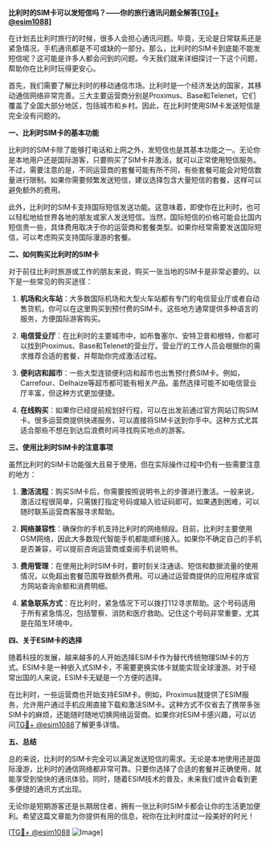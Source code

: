 **比利时的SIM卡可以发短信吗？——你的旅行通讯问题全解答[[TG💪+ @esim1088](https://t.me/s/esim1088)]**

在计划去比利时旅行的时候，很多人会担心通讯问题。毕竟，无论是日常联系还是紧急情况，手机通讯都是不可或缺的一部分。那么，比利时的SIM卡到底能不能发短信呢？这可能是许多人都会问到的问题。今天我们就来详细探讨一下这个问题，帮助你在比利时玩得更安心。

首先，我们需要了解比利时的移动通信市场。比利时是一个经济发达的国家，其移动通信网络非常完善。三大主要运营商分别是Proximus、Base和Telenet，它们覆盖了全国大部分地区，包括城市和乡村。因此，在比利时使用SIM卡发送短信是完全没有问题的。

**一、比利时SIM卡的基本功能**

比利时的SIM卡除了能够打电话和上网之外，发短信也是其基本功能之一。无论你是本地用户还是国际游客，只要购买了SIM卡并激活，就可以正常使用短信服务。不过，需要注意的是，不同运营商的套餐可能有所不同，有些套餐可能会对短信数量进行限制。如果你需要频繁发送短信，建议选择包含大量短信的套餐，这样可以避免额外的费用。

此外，比利时的SIM卡支持国际短信发送功能。这意味着，即使你在比利时，也可以轻松地给世界各地的朋友或家人发送短信。当然，国际短信的价格可能会比国内短信贵一些，具体费用取决于你的运营商和套餐类型。如果你经常需要发送国际短信，可以考虑购买支持国际漫游的套餐。

**二、如何购买比利时的SIM卡**

对于前往比利时旅游或工作的朋友来说，购买一张当地的SIM卡是非常必要的。以下是一些常见的购买途径：

1. **机场和火车站**：大多数国际机场和大型火车站都有专门的电信营业厅或者自动售货机，你可以在这里购买到预付费的SIM卡。这些地方通常提供多种语言的服务，方便国际游客购买。

2. **电信营业厅**：在比利时的主要城市中，如布鲁塞尔、安特卫普和根特，你都可以找到Proximus、Base和Telenet的营业厅。营业厅的工作人员会根据你的需求推荐合适的套餐，并帮助你完成激活过程。

3. **便利店和超市**：一些大型连锁便利店和超市也出售预付费SIM卡。例如，Carrefour、Delhaize等超市都可能有相关产品。虽然选择可能不如电信营业厅丰富，但这种方式更加便捷。

4. **在线购买**：如果你已经提前规划好行程，可以在出发前通过官方网站订购SIM卡。很多运营商提供快递服务，可以直接将SIM卡送到你手中。这种方式尤其适合那些不想在到达后浪费时间寻找购买地点的游客。

**三、使用比利时SIM卡的注意事项**

虽然比利时的SIM卡功能强大且易于使用，但在实际操作过程中仍有一些需要注意的地方：

1. **激活流程**：购买SIM卡后，你需要按照说明书上的步骤进行激活。一般来说，激活过程很简单，只需拨打指定号码或输入验证码即可。如果遇到困难，可以随时联系运营商客服寻求帮助。

2. **网络兼容性**：确保你的手机支持比利时的网络频段。目前，比利时主要使用GSM网络，因此大多数现代智能手机都能顺利接入。如果你不确定自己的手机是否兼容，可以提前咨询运营商或查阅手机说明书。

3. **费用管理**：在使用比利时SIM卡时，要时刻关注通话、短信和数据流量的使用情况，以免超出套餐范围导致额外费用。可以通过运营商提供的应用程序或官方网站查询余额和消费明细。

4. **紧急联系方式**：在比利时，紧急情况下可以拨打112寻求帮助。这个号码适用于所有紧急情况，包括警察、消防和医疗救助。记住这个号码非常重要，尤其是在陌生环境中。

**四、关于ESIM卡的选择**

随着科技的发展，越来越多的人开始选择ESIM卡作为替代传统物理SIM卡的方式。ESIM卡是一种嵌入式SIM卡，不需要更换实体卡就能实现全球漫游。对于经常出国的人来说，ESIM卡无疑是一个方便的选择。

在比利时，一些运营商也开始支持ESIM卡。例如，Proximus就提供了ESIM服务，允许用户通过手机应用直接下载和激活SIM卡。这种方式不仅省去了携带多张SIM卡的麻烦，还能随时随地切换网络运营商。如果你对ESIM卡感兴趣，可以访问[TG💪+ @esim1088](https://t.me/s/esim1088)了解更多详情。

**五、总结**

总的来说，比利时的SIM卡完全可以满足发送短信的需求。无论是本地使用还是国际漫游，比利时的通信网络都非常可靠。只要你选择了合适的套餐并正确使用，就能享受到愉快的通讯体验。同时，随着ESIM技术的普及，未来我们或许会看到更多便捷的通讯方式出现。

无论你是短期游客还是长期居住者，拥有一张比利时SIM卡都会让你的生活更加便利。希望这篇文章能为你提供有用的信息，祝你在比利时度过一段美好的时光！

[[TG💪+ @esim1088](https://t.me/s/esim1088) ![Image](https://i.postimg.cc/4NQfJmqS/Snipaste-2025-05-13-00-14-12.png)]